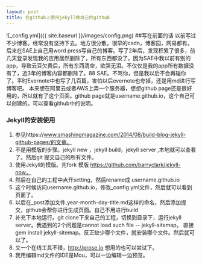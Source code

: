 ```yaml
---
layout: post
title: 在github上使用jekyll做自己的github
---
```



![_config.yml]({{ site.baseurl }}/images/config.png)
##写在前面的话
	以前写过不少博客。经常没有坚持下去。地方很分散，很早的csdn，博客园，网易都有。后来在SAE上自己用word press写自己的博客。写了2年后，发现积累了很多，前几天登录发现我的应用居然删除了，所有东西都没了。因为SAE中我以前有别的app，导致云豆欠费后，所有东西清空，欲哭无泪。不仅仅是我的app所有数据没有了，近3年的博客内容都删除了。88 SAE。不骂你，但是我以后不会再碰你了。平时Evernote中也写了几百篇，害怕以后evernote也夸掉，还是用md进行写博客吧。
	本来想在阿里云或者AWS上弄一个服务器，想想github page还是很好用的，所以就有了这个页面。github page就是username.github.io，这个自己可以创建的。可以查看github中的说明。
	
	
### Jekyll的安装使用
1. 参见https://www.smashingmagazine.com/2014/08/build-blog-jekyll-github-pages/的文章。
2. 不是用模版的步骤。jekyll new  ，jekyll build，jekyll server ,本地就可以查看了。然后git 提交自己的所有文件。
3. 使用Jekyll的模版。先fork 模版 https://github.com/barryclark/jekyll-now，
4. 然后在自己的工程中点开setting，然后rename成 username.github.io
5. 这个时候访问username.github.io，修改_config.yml文件，然后就可以看到页面了。
6. 以后在_post添加文件,year-month-day-title.md这样的命名，然后添加提交，github会帮你进行生成页面。自己不用进行build
7. 补充下本地运行。git clone下来自己的工程，切换到目录下，运行jekyll server。我遇到的2个问题是cannot load such file -- jekyll-sitemap。 直接gem install jekyll-sitemap。反正缺少哪个文件，就安装哪个文件。然后就可以了。
8. 又一个在线工具不错，http://prose.io 想用的也可以尝试下。
9. 我用编辑md文件的IDE是Mou，可以一边编辑一边预览。

